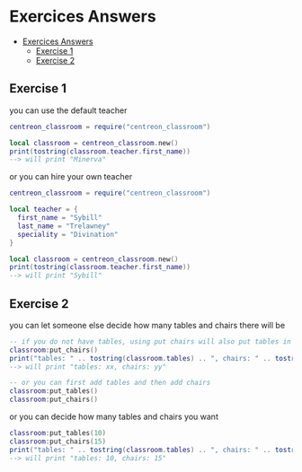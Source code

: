 # Exercices Answers

- [Exercices Answers](#exercices-answers)
  - [Exercise 1](#exercise-1)
  - [Exercise 2](#exercise-2)

## Exercise 1

you can use the default teacher

```lua
centreon_classroom = require("centreon_classroom")

local classroom = centreon_classroom.new()
print(tostring(classroom.teacher.first_name))
--> will print "Minerva"
```

or you can hire your own teacher

```lua
centreon_classroom = require("centreon_classroom")

local teacher = {
  first_name = "Sybill"
  last_name = "Trelawney"
  speciality = "Divination"
}

local classroom = centreon_classroom.new()
print(tostring(classroom.teacher.first_name))
--> will print "Sybill"
```

## Exercise 2

you can let someone else decide how many tables and chairs there will be

```lua
-- if you do not have tables, using put chairs will also put tables in the classroom
classroom:put_chairs()
print("tables: " .. tostring(classroom.tables) .. ", chairs: " .. tostring(classroom.chairs))
--> will print "tables: xx, chairs: yy"

-- or you can first add tables and then add chairs
classroom:put_tables()
classroom:put_chairs()
```

or you can decide how many tables and chairs you want

```lua
classroom:put_tables(10)
classroom:put_chairs(15)
print("tables: " .. tostring(classroom.tables) .. ", chairs: " .. tostring(classroom.chairs))
--> will print "tables: 10, chairs: 15"
```
